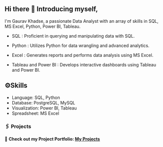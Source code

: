 ## Hi there 👋 Introducing myself,

I'm Gaurav Khadse, a passionate Data Analyst with an array of skills in SQL, MS Excel, Python, Power BI, Tableau.

- SQL : Proficient in querying and manipulating data with SQL.

- Python : Utilizes Python for data wrangling and advanced analytics.

- Excel : Generates reports and performs data analysis using MS Excel.

- Tableau and Power BI : Develops interactive dashboards using Tableau and Power BI.


## ⚙️Skills

- Language: SQL, Python
- Database: PostgreSQL, MySQL
- Visualization: Power BI, Tableau
- Spreadsheet: MS Excel

### 🖇️ Projects  
🔗 **Check out my Project Portfolio: [My Projects](https://github.com/Gaurav-Khadse?tab=repositories)** 

